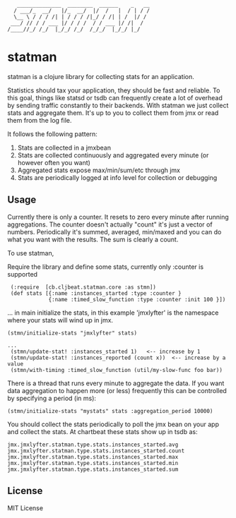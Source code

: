
       ______________  ________  ______    _   __
      / ___/_  __/   |/_  __/  |/  /   |  / | / /
      \__ \ / / / /| | / / / /|_/ / /| | /  |/ / 
     ___/ // / / ___ |/ / / /  / / ___ |/ /|  /  
    /____//_/ /_/  |_/_/ /_/  /_/_/  |_/_/ |_/   


# statman

statman is a clojure library for collecting stats for an application.

Statistics should tax your application, they should be fast and reliable. To this goal, things like statsd or tsdb 
can frequently create a lot of overhead by sending traffic constantly to their backends. With statman we just collect 
stats and aggregate them. It's up to you to collect them from jmx or read them from the log file. 

It follows the following pattern:

1. Stats are collected in a jmxbean
2. Stats are collected continuously and aggregated every minute (or however often you want)
3. Aggregated stats expose max/min/sum/etc through jmx
4. Stats are periodically logged at info level for collection or debugging


## Usage

Currently there is only a counter. It resets to zero every minute after running aggregations. The counter doesn't
actually "count" it's just a vector of numbers. Periodically it's summed, averaged, min/maxed and you can do what you want
with the results. The sum is clearly a count.

To use statman, 

Require the library and define some stats, currently only :counter is supported
```
 (:require  [cb.cljbeat.statman.core :as stmn])
 (def stats [{:name :instances_started :type :counter }
             {:name :timed_slow_function :type :counter :init 100 }])
 ```
 ... in main initialize the stats, in this example 'jmxlyfter' is the namespace where your stats will wind up in jmx. 
 ```
 (stmn/initialize-stats "jmxlyfter" stats) 
 
 ...
  (stmn/update-stat! :instances_started 1)   <-- increase by 1
  (stmn/update-stat! :instances_reported (count x))  <-- increase by a value
  (stmn/with-timing :timed_slow_function (util/my-slow-func foo bar))
```

There is a thread that runs every minute to aggregate the data. If you want data aggregation to happen more (or less) frequently this 
can be controlled by specifying a period (in ms):

```
(stmn/initialize-stats "mystats" stats :aggregation_period 10000) 

```
You should collect the stats periodically to poll the jmx bean on your app and collect the stats. 
At chartbeat these stats show up in tsdb as:

```
jmx.jmxlyfter.statman.type.stats.instances_started.avg
jmx.jmxlyfter.statman.type.stats.instances_started.count
jmx.jmxlyfter.statman.type.stats.instances_started.max
jmx.jmxlyfter.statman.type.stats.instances_started.min
jmx.jmxlyfter.statman.type.stats.instances_started.sum
```


## License

MIT License


